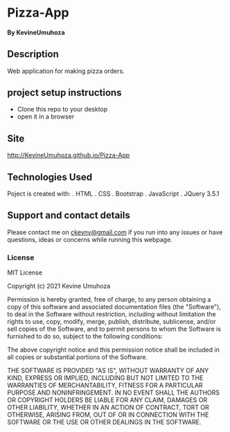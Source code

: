  # Pizza-App #

#### By **KevineUmuhoza**
## Description
Web application for making pizza orders.

## project setup instructions
* Clone this repo to your desktop
* open it in a browser

## Site
http://KevineUmuhoza.github.io/Pizza-App

## Technologies Used
Poject is created with:
 . HTML
 . CSS
 . Bootstrap
 . JavaScript
 . JQuery 3.5.1


## Support and contact details
Please contact me on ckevny@gmail.com if you run into any issues or have questions, ideas or concerns while running this webpage. 

### License
MIT License

Copyright (c) 2021 Kevine Umuhoza

Permission is hereby granted, free of charge, to any person obtaining a copy
of this software and associated documentation files (the "Software"), to deal
in the Software without restriction, including without limitation the rights
to use, copy, modify, merge, publish, distribute, sublicense, and/or sell
copies of the Software, and to permit persons to whom the Software is
furnished to do so, subject to the following conditions:

The above copyright notice and this permission notice shall be included in all
copies or substantial portions of the Software.

THE SOFTWARE IS PROVIDED "AS IS", WITHOUT WARRANTY OF ANY KIND, EXPRESS OR
IMPLIED, INCLUDING BUT NOT LIMITED TO THE WARRANTIES OF MERCHANTABILITY,
FITNESS FOR A PARTICULAR PURPOSE AND NONINFRINGEMENT. IN NO EVENT SHALL THE
AUTHORS OR COPYRIGHT HOLDERS BE LIABLE FOR ANY CLAIM, DAMAGES OR OTHER
LIABILITY, WHETHER IN AN ACTION OF CONTRACT, TORT OR OTHERWISE, ARISING FROM,
OUT OF OR IN CONNECTION WITH THE SOFTWARE OR THE USE OR OTHER DEALINGS IN THE
SOFTWARE.